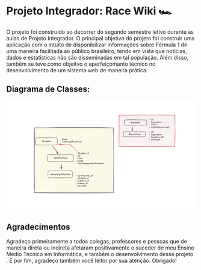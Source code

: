 # Projeto Integrador: Race Wiki 🏎️

O projeto foi construído ao decorrer do segundo semestre letivo durante as aulas de Projeto Integrador. O principal objetivo do projeto foi construir uma aplicação com o intuito de disponibilizar informações sobre Fórmula 1 de uma maneira facilitada ao público brasileiro, tendo em vista que notícias, dados e estatísticas não são disseminadas em tal população. Além disso, também se teve como objeitvo o aperfeiçomanto técnico no desenvolvimento de um sistema web de maneira prática.  
  
## Diagrama de Classes:
![Modelo conceitual](https://raw.githubusercontent.com/GustavoBiava/nlw-expert-java/main/assets/Modelo%20Conceitual.png)

## Agradecimentos
Agradeço primeiramente a todos colegas, professores e pessoas que de maneira direta ou indireta afetaram positivamente o suceder de meu Ensino Médio Técnico em Informática, e também o desenvolvimento desse projeto . E por fim, agradeço também você leitor por sua atenção. Obrigado!
